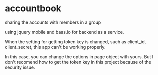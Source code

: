 accountbook
===========

sharing the accounts with members in a group

using jquery mobile and baas.io for backend as a service.

When the setting for getting token key is changed, such as client_id, cilent_secret,
this app can't be working properly.

In this case, you can change the options in page object with yours. 
But I don't recomend how to get the token key in this project because of the security issue.




